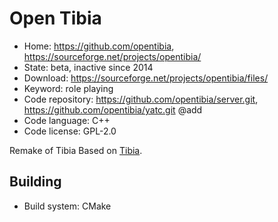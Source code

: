 # Open Tibia

- Home: https://github.com/opentibia, https://sourceforge.net/projects/opentibia/
- State: beta, inactive since 2014
- Download: https://sourceforge.net/projects/opentibia/files/
- Keyword: role playing
- Code repository: https://github.com/opentibia/server.git, https://github.com/opentibia/yatc.git @add
- Code language: C++
- Code license: GPL-2.0

Remake of Tibia
Based on [Tibia](https://tibia.fandom.com/wiki/CipSoft_GmbH).

## Building

- Build system: CMake

